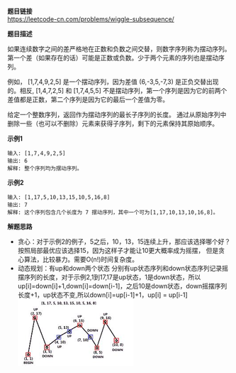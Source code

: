 **题目链接**  
https://leetcode-cn.com/problems/wiggle-subsequence/  

**题目描述**  

如果连续数字之间的差严格地在正数和负数之间交替，则数字序列称为摆动序列。第一个差（如果存在的话）可能是正数或负数。少于两个元素的序列也是摆动序列。

例如， [1,7,4,9,2,5] 是一个摆动序列，因为差值 (6,-3,5,-7,3) 是正负交替出现的。相反, [1,4,7,2,5] 和 [1,7,4,5,5] 不是摆动序列，第一个序列是因为它的前两个差值都是正数，第二个序列是因为它的最后一个差值为零。

给定一个整数序列，返回作为摆动序列的最长子序列的长度。 通过从原始序列中删除一些（也可以不删除）元素来获得子序列，剩下的元素保持其原始顺序。

**示例1**  
```
输入: [1,7,4,9,2,5]
输出: 6 
解释: 整个序列均为摆动序列。
```
**示例2**  
```
输入: [1,17,5,10,13,15,10,5,16,8]
输出: 7
解释: 这个序列包含几个长度为 7 摆动序列，其中一个可为[1,17,10,13,10,16,8]。

```

**解题思路**  
* 贪心：对于示例2的例子，5之后，10，13，15连续上升，那应该选择哪个好？按照局部最优应该选择15，因为这样子才能让10更大概率成为摇摆，
但是贪心算法，比较暴力。需要O(n!)时间复杂度。
* 动态规划：有up和down两个状态
分别有up状态序列和down状态序列记录摇摆序列的长度，对于示例2,1到17,17是up状态，1是down状态，所以up[i]=down[i]+1,down[i]=down[i-1]，之后10是down状态，down摇摆序列长度+1，up状态不变,所以down[i]=up[i-1]+1，up[i] = up[i-1]
![示例2](https://github.com/WeifaGan/MyLeetCode/blob/master/Image/%E6%8D%95%E8%8E%B72.JPG)
